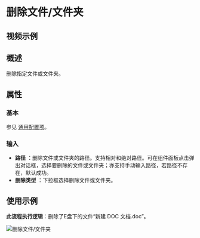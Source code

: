 # 删除文件/文件夹

## 视频示例

## 概述

删除指定文件或文件夹。

## 属性

### 基本

参见 [通用配置项](../../Appendix/CommonConfigurationItems.md)。

### 输入

- **路径** ：删除文件或文件夹的路径。支持相对和绝对路径。可在组件面板点击弹出对话框，选择要删除的文件或文件夹；亦支持手动输入路径，若路径不存在，默认成功。
- **删除类型** ：下拉框选择删除文件或文件夹。

## 使用示例

**此流程执行逻辑**：删除了E盘下的文件“新建 DOC 文档.doc”。

![删除文件/文件夹](https://docimages.blob.core.chinacloudapi.cn/images/Activities/deleteFile-2.png)
